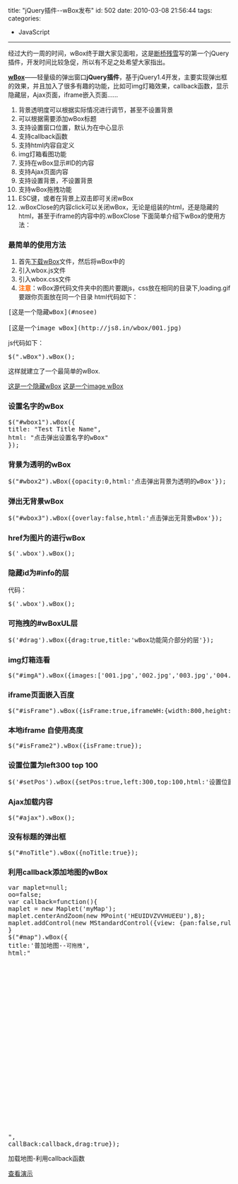 title: "jQuery插件--wBox发布"
id: 502
date: 2010-03-08 21:56:44
tags: 
categories: 
- JavaScript
---

经过大约一周的时间，wBox终于跟大家见面啦，这是[断桥残雪](http://js8.in)写的第一个jQuery插件，开发时间比较急促，所以有不足之处希望大家指出。

**[wBox](http://code.google.com/p/follow5api/downloads/list)**——轻量级的弹出窗口**jQuery插件**，基于jQuery1.4开发，主要实现弹出框的效果，并且加入了很多有趣的功能，比如可img灯箱效果，callback函数，显示隐藏层，Ajax页面，iframe嵌入页面……

1.  背景透明度可以根据实际情况进行调节，甚至不设置背景
2.  可以根据需要添加wBox标题
3.  支持设置窗口位置，默认为在中心显示
4.  支持callback函数
5.  支持html内容自定义
6.  img灯箱看图功能
7.  支持在wBox显示#ID的内容
8.  支持Ajax页面内容
9.  支持设置背景，不设置背景
10.  支持wBox拖拽功能
11.  ESC键，或者在背景上双击即可关闭wBox
12.  .wBoxClose的内容click可以关闭wBox，无论是组装的html，还是隐藏的html，甚至于iframe的内容中的.wBoxClose
下面简单介绍下wBox的使用方法：

### 最简单的使用方法

1.  首先[下载wBox](http://code.google.com/p/follow5api/downloads/list "下载wbox")文件，然后将wBox中的
2.  引入wbox.js文件
3.  引入wbox.css文件
4.  <span style="color: #ff6600;">**注意**</span>：wBox源代码文件夹中的图片要跟js，css放在相同的目录下,loading.gif要跟你页面放在同一个目录
html代码如下：
<pre lang="html">[这是一个隐藏wBox](#nosee)
<div id="nosee" style="display:none">这里是个隐藏的id为nosee的DIV</div>
[这是一个image wBox](http://js8.in/wbox/001.jpg)</pre>
js代码如下：
<pre lang="javascript">$(".wBox").wBox();</pre>
这样就建立了一个最简单的wBox.
<div id="nosee" style="display:none">这里是个隐藏的id为nosee的DIV</div>
<!--more-->

[这是一个隐藏wBox](#nosee)  [这是一个image wBox](http://js8.in/wbox/001.jpg)

### 设置名字的wBox

<pre lang="javascript">$("#wbox1").wBox({
title: "Test Title Name",
html: "点击弹出设置名字的wBox"
});</pre>

### 背景为透明的wBox

<pre lang="javascript">$("#wbox2").wBox({opacity:0,html:'点击弹出背景为透明的wBox'});</pre>

### 弹出无背景wBox

<pre lang="javascript">$("#wbox3").wBox({overlay:false,html:'点击弹出无背景wBox'});</pre>

### href为图片的进行wBox

<pre lang="javascript">$('.wbox').wBox();</pre>

### 隐藏id为#info的层

代码：
<pre lang="javascript">$('.wbox').wBox();</pre>

### 可拖拽的#wBoxUL层

<pre lang="javascript">$('#drag').wBox({drag:true,title:'wBox功能简介部分的层'});</pre>

### img灯箱连看

<pre lang="javascript">$("#imgA").wBox({images:['001.jpg','002.jpg','003.jpg','004.jpg','005.jpg'],isImage:true});</pre>

### iframe页面嵌入百度

<pre lang="javascript">$("#isFrame").wBox({isFrame:true,iframeWH:{width:800,height:400}});</pre>

### 本地iframe 自使用高度

<pre lang="javascript">$("#isFrame2").wBox({isFrame:true});</pre>

### 设置位置为left300 top 100

<pre lang="javascript">$('#setPos').wBox({setPos:true,left:300,top:100,html:'设置位置为left300 top 100'});</pre>

### Ajax加载内容

<pre lang="javascript">$("#ajax").wBox();</pre>

### 没有标题的弹出框

<pre lang="javascript">$("#noTitle").wBox({noTitle:true});</pre>

### 利用callback添加地图的wBox

<pre lang="javascript">var maplet=null;
oo=false;
var callback=function(){
maplet = new Maplet('myMap');
maplet.centerAndZoom(new MPoint('HEUIDVZVVHUEEU'),8);
maplet.addControl(new MStandardControl({view: {pan:false,ruler: false}})); 
}
$("#map").wBox({
title:'<span style="font-size:14px">普加地图</span>--<span style="font-size:12px">可拖拽</span>',
html:"<div id='myMap' style='width:500px;height:400px;'></div>",
callBack:callback,drag:true});</pre>
加载地图-利用callback函数

[查看演示](http://js8.in/wbox/)